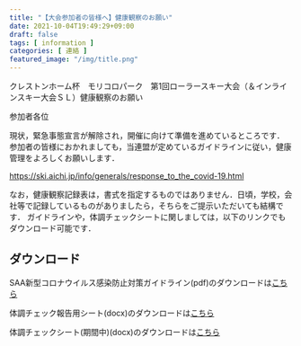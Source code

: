 ```yaml
---
title: "【大会参加者の皆様へ】健康観察のお願い"
date: 2021-10-04T19:49:29+09:00
draft: false
tags: [ information ]
categories: [ 連絡 ]
featured_image: "/img/title.png"
---
```


クレストンホーム杯　モリコロパーク　第1回ローラースキー大会（＆インラインスキー大会ＳＬ）健康観察のお願い

参加者各位

現状，緊急事態宣言が解除され，開催に向けて準備を進めているところです．
参加者の皆様におかれましても，当連盟が定めているガイドラインに従い，健康管理をよろしくお願いします．

https://ski.aichi.jp/info/generals/response_to_the_covid-19.html

なお，健康観察記録表は，書式を指定するものではありません．日頃，学校，会社等で記録しているものがありましたら，そちらをご提示いただいても結構です．
ガイドラインや，体調チェックシートに関しましては，以下のリンクでもダウンロード可能です．

## ダウンロード
SAA新型コロナウイルス感染防止対策ガイドライン(pdf)のダウンロードは[こちら](https://drive.google.com/uc?export=download&id=1mKcMKM93wXl2nBhfO0rdrx53UhKpztnx "ダウンロード (Google Drive)")

体調チェック報告用シート(docx)のダウンロードは[こちら](https://drive.google.com/uc?export=download&id=1XpBKJSsia2O12HWIxGczRgg9ovJq0rcl "ダウンロード (Google Drive)")

体調チェックシート(期間中)(docx)のダウンロードは[こちら](https://drive.google.com/uc?export=download&id=1htOvPkLJFc07ZOKO74NiEXJPH0mJiX7T "ダウンロード (Google Drive)")

